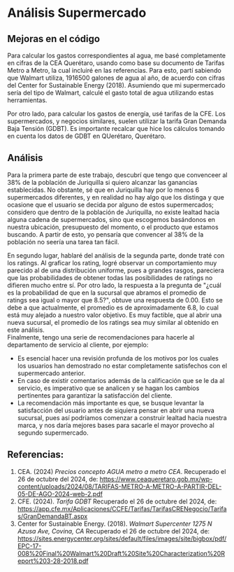 # Análisis Supermercado

## Mejoras en el código
Para calcular los gastos correspondientes al agua, me basé completamente en cifras de la CEA Querétaro, usando como base su documento de Tarifas Metro a Metro, la cual incluiré en las referencias. Para esto, partí sabiendo que Walmart utiliza, 1916500 galones de agua al año, de acuerdo con cifras del Center for Sustainable Energy (2018). Asumiendo que mi supermercado sería del tipo de Walmart, calculé el gasto total de agua utilizando estas herramientas. 

Por otro lado, para calcular los gastos de energía, usé tarifas de la CFE. Los supermercados, y negocios similares, suelen utilizar la tarifa Gran Demanda Baja Tensión (GDBT). Es importante recalcar que hice los cálculos tomando en cuenta los datos de GDBT en QUerétaro, Querétaro. 


## Análisis 
Para la primera parte de este trabajo, descubrí que tengo que convenceer al 38% de la población de Juriquilla si quiero alcanzar las ganancias establecidas. No obstante, sé que en Juriquilla hay por lo menos 6 supermercados diferentes, y en realidad no hay algo que los distinga y que ocasione que el usuario se decida por alguno de estos supermercados; considero que dentro de la población de Juriquilla, no existe lealtad hacia alguna cadena de supermercados, sino que escogemos basándonos en nuestra ubicación, presupuesto del momento, o el producto que estamos buscando. A partir de esto, yo pensaría que convencer al 38% de la población no seería una tarea tan fácil. 

En segundo lugar, hablaré del análisis de la segunda parte, donde traté con los ratings. 
Al graficar los rating, logré observar un comportamiento muy parecido al de una distribución uniforme, pues a grandes rasgos, pareciera que las probabilidades de obtener todas las posibilidades de ratings no difieren mucho entre sí. 
Por otro lado, la respuesta a la pregunta de "¿cuál es la probabilidad de que en la sucursal que abramos el promedio de ratings sea igual o mayor que 8.5?", obtuve una respuesta de 0.00. Esto se debe a que actualmente, el promedio es de aproximadamente 6.8, lo cual está muy alejado a nuestro valor objetivo. Es muy factible, que al abrir una nueva sucursal, el promedio de los ratings sea muy similar al obtenido en este análisis.  
Finalmente, tengo una serie de recomendaciones para hacerle al departamento de servicio al cliente, por ejemplo: 
- Es esencial hacer una revisión profunda de los motivos por los cuales los usuarios han demostrado no estar completamente satisfechos con el supermercado anterior.
- En caso de existir comentarios además de la calificación que se le da al servicio, es imperativo que se analicen y se hagan los cambios pertinentes para garantizar la satisfacción del cliente.
- La recomendación más importante es que, se busque levantar la satisfacción del usuario antes de siquiera pensar en abrir una nueva sucursal, pues así podríamos comenzar a construir lealtad hacia nuestra marca, y nos daría mejores bases para sacarle el mayor provecho al segundo supermercado. 
  

## Referencias: 
1. CEA. (2024) _Precios concepto AGUA metro a metro CEA_. Recuperado el 26 de octubre del 2024, de: https://www.ceaqueretaro.gob.mx/wp-content/uploads/2024/08/TARIFAS-METRO-A-METRO-A-PARTIR-DEL-05-DE-AGO-2024-web-2.pdf
2. CFE. (2024). _Tarifa GDBT_ Recuperado el 26 de octubre del 2024, de: https://app.cfe.mx/Aplicaciones/CCFE/Tarifas/TarifasCRENegocio/Tarifas/GranDemandaBT.aspx
3. Center for Sustainable Energy. (2018). _Walmart Supercenter 1275 N Azusa Ave, Covina, CA_ Recuperado el 26 de octubre del 2024, de: https://sites.energycenter.org/sites/default/files/images/site/bigbox/pdf/EPC-17-008%20Final%20Walmart%20Draft%20Site%20Characterization%20Report%203-28-2018.pdf
